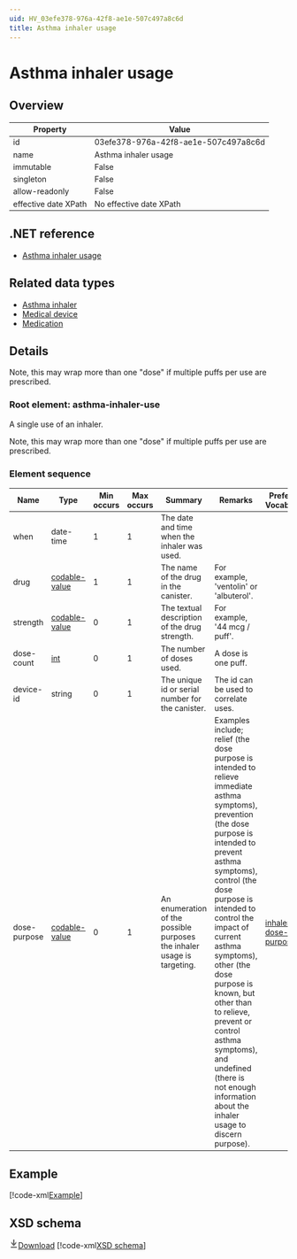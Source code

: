 ```yaml
---
uid: HV_03efe378-976a-42f8-ae1e-507c497a8c6d
title: Asthma inhaler usage
---
```


# Asthma inhaler usage

## Overview

Property|Value
---|---
id|03efe378-976a-42f8-ae1e-507c497a8c6d
name|Asthma inhaler usage
immutable|False
singleton|False
allow-readonly|False
effective date XPath|No effective date XPath

## .NET reference
- [Asthma inhaler usage](https://go.microsoft.com/fwlink/?LinkID=136047)

## Related data types

- [Asthma inhaler](xref:HV_ff9ce191-2096-47d8-9300-5469a9883746)
- [Medical device](xref:HV_EF9CF8D5-6C0B-4292-997F-4047240BC7BE)
- [Medication](xref:HV_30cafccc-047d-4288-94ef-643571f7919d)

## Details
Note, this may wrap more than one "dose" if multiple puffs per use are prescribed.

<a name='asthma-inhaler-use'></a>

### Root element: asthma-inhaler-use

A single use of an inhaler.

Note, this may wrap more than one "dose" if multiple puffs per use are prescribed.

### Element sequence

Name|Type|Min occurs|Max occurs|Summary|Remarks|Preferred Vocabulary
---|---|---|---|---|---|---
when|date-time|1|1|The date and time when the inhaler was used.||
drug|[codable-value](xref:HV_3e730686-781f-4616-aa0d-817bba8eb141#codable-value)|1|1|The name of the drug in the canister.|For example, 'ventolin' or 'albuterol'.|
strength|[codable-value](xref:HV_3e730686-781f-4616-aa0d-817bba8eb141#codable-value)|0|1|The textual description of the drug strength.|For example, '44 mcg / puff'.|
dose-count|[int](xref:HV_1ed1cba6-9530-44a3-b7b5-e8219690ebcf#int)|0|1|The number of doses used.|A dose is one puff.|
device-id|string|0|1|The unique id or serial number for the canister.|The id can be used to correlate uses.|
dose-purpose|[codable-value](xref:HV_3e730686-781f-4616-aa0d-817bba8eb141#codable-value)|0|1|An enumeration of the possible purposes the inhaler usage is targeting.|Examples include; relief (the dose purpose is intended to relieve immediate asthma symptoms), prevention (the dose purpose is intended to prevent asthma symptoms), control (the dose purpose is intended to control the impact of current asthma symptoms), other (the dose purpose is known, but other than to relieve, prevent or control asthma symptoms), and undefined (there is not enough information about the inhaler usage to discern purpose).|[inhaler-dose-purpose](xref:HV_8b89f3d9-027c-4f0e-bb02-8f407275ec72)

## Example
[!code-xml[Example](sample-xml/03efe378-976a-42f8-ae1e-507c497a8c6d.xml)]

## XSD schema
[![Download](/healthvault/images/download.png)Download](xsd/asthma-inhaler-use.xsd)
[!code-xml[XSD schema](xsd/asthma-inhaler-use.xsd)]
